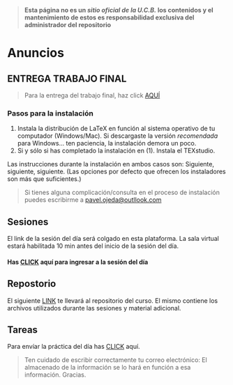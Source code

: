 
> **Esta página no es un *sitio oficial de la U.C.B.* los contenidos y el mantenimiento de estos es responsabilidad exclusiva del administrador del repositorio**

# Anuncios

## ENTREGA TRABAJO FINAL
> Para la entrega del trabajo final, haz click [AQUÍ](https://forms.gle/ctQunVVZY2GootSb8)
    
### Pasos para la instalación

 1. Instala la distribución de LaTeX en función al sistema operativo de tu computador (Windows/Mac). Si descargaste la versión *recomendada* para Windows... ten paciencia, la instalación demora un poco.
 2. Si y sólo si has completado la instalación en (1). Instala el TEXstudio.
 
 Las instrucciones durante la instalación en ambos casos son: Siguiente, siguiente, siguiente. (Las opciones por defecto que ofrecen los instaladores son más que suficientes.) 
 
 > Si tienes alguna complicación/consulta en el proceso de instalación puedes escribirme a pavel.ojeda@outllook.com   
 
  
## Sesiones
 
 El link de la sesión del día será colgado en esta plataforma. La sala virtual estará habilitada 10 min antes del inicio de la sesión del día.
 
####  Has [CLICK](https://meet.google.com/odq-eyoj-bcw) aquí para ingresar a la sesión del día
 
 
## Repostorio
 
 El siguiente [LINK](https://u.pcloud.link/publink/show?code=kZ7LwGkZSdQ73NBt7mHgSwNvhnnw9FDiKoDX) te llevará al repositorio del curso. El mismo contiene los archivos utilizados durante las sesiones y material adicional.
 
## Tareas 
 
 Para envíar la práctica del día has [CLICK](https://forms.gle/qRkKgTL1UP5GfFTA7) aquí.
 
 > Ten cuidado de escribir correctamente tu correo electrónico: El almacenado de la información se lo hará en función a esa información. Gracias.
 
